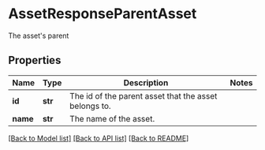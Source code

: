 # AssetResponseParentAsset

The asset's parent
## Properties
Name | Type | Description | Notes
------------ | ------------- | ------------- | -------------
**id** | **str** | The id of the parent asset that the asset belongs to. | 
**name** | **str** | The name of the asset. | 

[[Back to Model list]](../README.md#documentation-for-models) [[Back to API list]](../README.md#documentation-for-api-endpoints) [[Back to README]](../README.md)



